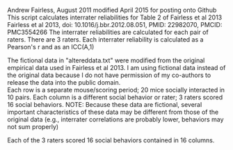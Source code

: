 Andrew Fairless, August 2011
modified April 2015 for posting onto Github
This script calculates interrater reliabilities for Table 2 of Fairless et al 2013
Fairless et al 2013, doi: 10.1016/j.bbr.2012.08.051, PMID: 22982070, PMCID: PMC3554266
The interrater reliabilities are calculated for each pair of raters.  There are 3 raters.
Each interrater reliability is calculated as a Pearson's r and as an ICC(A,1)

The fictional data in "altereddata.txt" were modified from the original 
empirical data used in Fairless et al 2013.
I am using fictional data instead of the original data because I do not have 
permission of my co-authors to release the data into the public domain.  
Each row is a separate mouse/scoring period; 20 mice socially interacted in 10 pairs.
Each column is a different social behavior or rater; 3 raters scored 16 social behaviors.
NOTE:  Because these data are fictional, several important characteristics of
these data may be different from those of the original data (e.g., interrater
correlations are probably lower, behaviors may not sum properly)

Each of the 3 raters scored 16 social behaviors contained in 16 columns.
